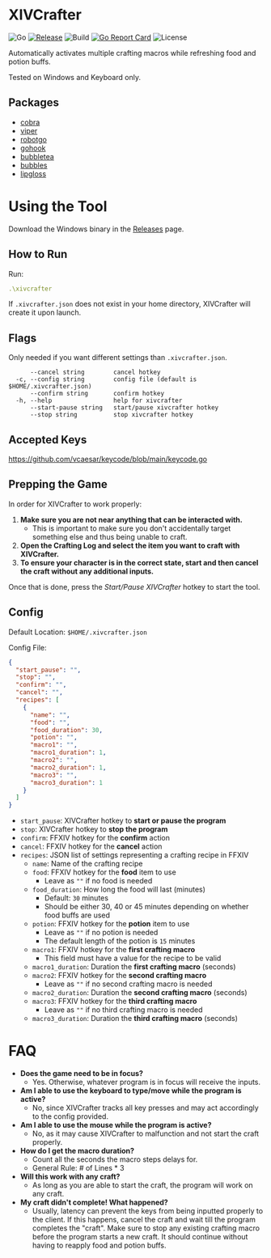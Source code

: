 # XIVCrafter
![Go](https://img.shields.io/github/go-mod/go-version/kn-lim/xivcrafter)
[![Release](https://img.shields.io/github/v/release/kn-lim/xivcrafter)](https://github.com/kn-lim/xivcrafter/releases)
![Build](https://github.com/kn-lim/xivcrafter/actions/workflows/release.yaml/badge.svg)
[![Go Report Card](https://goreportcard.com/badge/github.com/kn-lim/xivcrafter)](https://goreportcard.com/report/github.com/kn-lim/xivcrafter)
![License](https://img.shields.io/github/license/kn-lim/xivcrafter)

Automatically activates multiple crafting macros while refreshing food and potion buffs.

Tested on Windows and Keyboard only.

## Packages

- [cobra](https://github.com/spf13/cobra)
- [viper](https://github.com/spf13/viper)
- [robotgo](https://github.com/go-vgo/robotgo)
- [gohook](https://github.com/robotn/gohook)
- [bubbletea](https://github.com/charmbracelet/bubbletea)
- [bubbles](https://github.com/charmbracelet/bubbles)
- [lipgloss](https://github.com/charmbracelet/lipgloss)

# Using the Tool

Download the Windows binary in the [Releases](https://github.com/kn-lim/xivcrafter/releases) page.

## How to Run

Run:
```yml
.\xivcrafter
```

If `.xivcrafter.json` does not exist in your home directory, XIVCrafter will create it upon launch.

## Flags

Only needed if you want different settings than `.xivcrafter.json`.

```
      --cancel string        cancel hotkey
  -c, --config string        config file (default is $HOME/.xivcrafter.json)
      --confirm string       confirm hotkey
  -h, --help                 help for xivcrafter
      --start-pause string   start/pause xivcrafter hotkey
      --stop string          stop xivcrafter hotkey
```

## Accepted Keys

https://github.com/vcaesar/keycode/blob/main/keycode.go

## Prepping the Game

In order for XIVCrafter to work properly:

1. **Make sure you are not near anything that can be interacted with.**
    - This is important to make sure you don't accidentally target something else and thus being unable to craft.
2. **Open the Crafting Log and select the item you want to craft with XIVCrafter.**
3. **To ensure your character is in the correct state, start and then cancel the craft without any additional inputs.**

Once that is done, press the _Start/Pause XIVCrafter_ hotkey to start the tool.

## Config

Default Location: `$HOME/.xivcrafter.json`

Config File:

```json
{
  "start_pause": "",
  "stop": "",
  "confirm": "",
  "cancel": "",
  "recipes": [
    {
      "name": "",
      "food": "",
      "food_duration": 30,
      "potion": "",
      "macro1": "",
      "macro1_duration": 1,
      "macro2": "",
      "macro2_duration": 1,
      "macro3": "",
      "macro3_duration": 1
    }
  ]
}
```

- `start_pause`: XIVCrafter hotkey to **start or pause the program**
- `stop`: XIVCrafter hotkey to **stop the program**
- `confirm`: FFXIV hotkey for the **confirm** action
- `cancel`: FFXIV hotkey for the **cancel** action
- `recipes`: JSON list of settings representing a crafting recipe in FFXIV
  - `name`: Name of the crafting recipe
  - `food`: FFXIV hotkey for the **food** item to use
    - Leave as `""` if no food is needed
  - `food_duration`: How long the food will last (minutes)
    - Default: `30` minutes
    - Should be either 30, 40 or 45 minutes depending on whether food buffs are used
  - `potion`: FFXIV hotkey for the **potion** item to use
    - Leave as `""` if no potion is needed
    - The default length of the potion is `15` minutes
  - `macro1`: FFXIV hotkey for the **first crafting macro**
    - This field must have a value for the recipe to be valid
  - `macro1_duration`: Duration the **first crafting macro** (seconds)
  - `macro2`: FFXIV hotkey for the **second crafting macro**
    - Leave as `""` if no second crafting macro is needed
  - `macro2_duration`: Duration the **second crafting macro** (seconds)
  - `macro3`: FFXIV hotkey for the **third crafting macro**
    - Leave as `""` if no third crafting macro is needed
  - `macro3_duration`: Duration the **third crafting macro** (seconds)

# FAQ

- **Does the game need to be in focus?**
  - Yes. Otherwise, whatever program is in focus will receive the inputs.
- **Am I able to use the keyboard to type/move while the program is active?**
  - No, since XIVCrafter tracks all key presses and may act accordingly to the config provided.
- **Am I able to use the mouse while the program is active?**
  - No, as it may cause XIVCrafter to malfunction and not start the craft properly.
- **How do I get the macro duration?**
  - Count all the seconds the macro steps delays for.
  - General Rule: # of Lines * 3
- **Will this work with any craft?**
  - As long as you are able to start the craft, the program will work on any craft.
- **My craft didn't complete! What happened?**
  - Usually, latency can prevent the keys from being inputted properly to the client. If this happens, cancel the craft and wait till the program completes the "craft". Make sure to stop any existing crafting macro before the program starts a new craft. It should continue without having to reapply food and potion buffs.
